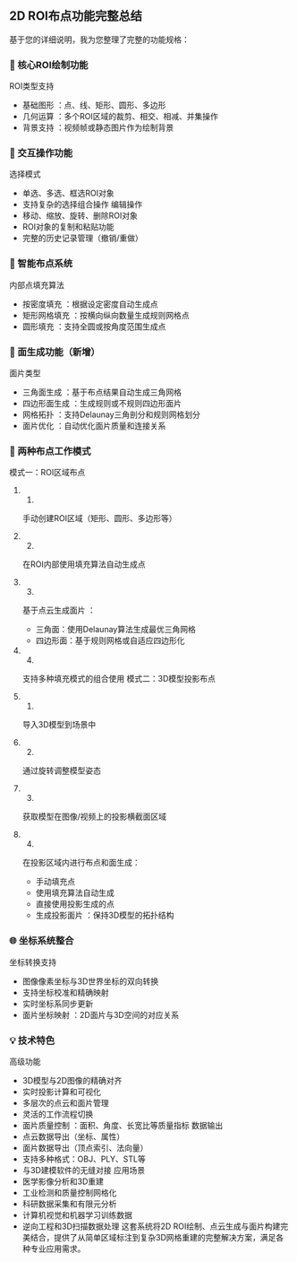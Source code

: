 ﻿## 2D ROI布点功能完整总结

基于您的详细说明，我为您整理了完整的功能规格：

### 🎯 核心ROI绘制功能

ROI类型支持

* 基础图形 ：点、线、矩形、圆形、多边形
* 几何运算 ：多个ROI区域的裁剪、相交、相减、并集操作
* 背景支持 ：视频帧或静态图片作为绘制背景

### 🔧 交互操作功能

选择模式

* 单选、多选、框选ROI对象
* 支持复杂的选择组合操作
  编辑操作
* 移动、缩放、旋转、删除ROI对象
* ROI对象的复制和粘贴功能
* 完整的历史记录管理（撤销/重做）

### 📍 智能布点系统

内部点填充算法

* 按密度填充 ：根据设定密度自动生成点
* 矩形网格填充 ：按横向纵向数量生成规则网格点
* 圆形填充 ：支持全圆或按角度范围生成点

### 🔺 面生成功能（新增）

面片类型

* 三角面生成 ：基于布点结果自动生成三角网格
* 四边形面生成 ：生成规则或不规则四边形面片
* 网格拓扑 ：支持Delaunay三角剖分和规则网格划分
* 面片优化 ：自动优化面片质量和连接关系

### 🔄 两种布点工作模式

模式一：ROI区域布点

1. 1.

    手动创建ROI区域（矩形、圆形、多边形等）
2. 2.

    在ROI内部使用填充算法自动生成点
3. 3.

    基于点云生成面片 ：

    * 三角面：使用Delaunay算法生成最优三角网格
    * 四边形面：基于规则网格或自适应四边形化
4. 4.

    支持多种填充模式的组合使用
    模式二：3D模型投影布点
5. 1.

    导入3D模型到场景中
6. 2.

    通过旋转调整模型姿态
7. 3.

    获取模型在图像/视频上的投影横截面区域
8. 4.

    在投影区域内进行布点和面生成：

    * 手动填充点
    * 使用填充算法自动生成
    * 直接使用投影生成的点
    * 生成投影面片 ：保持3D模型的拓扑结构

### 🌐 坐标系统整合

坐标转换支持

* 图像像素坐标与3D世界坐标的双向转换
* 支持坐标校准和精确映射
* 实时坐标系同步更新
* 面片坐标映射 ：2D面片与3D空间的对应关系

### 💡 技术特色

高级功能

* 3D模型与2D图像的精确对齐
* 实时投影计算和可视化
* 多层次的点云和面片管理
* 灵活的工作流程切换
* 面片质量控制 ：面积、角度、长宽比等质量指标
  数据输出
* 点云数据导出（坐标、属性）
* 面片数据导出（顶点索引、法向量）
* 支持多种格式：OBJ、PLY、STL等
* 与3D建模软件的无缝对接
  应用场景
* 医学影像分析和3D重建
* 工业检测和质量控制网格化
* 科研数据采集和有限元分析
* 计算机视觉和机器学习训练数据
* 逆向工程和3D扫描数据处理
  这套系统将2D ROI绘制、点云生成与面片构建完美结合，提供了从简单区域标注到复杂3D网格重建的完整解决方案，满足各种专业应用需求。